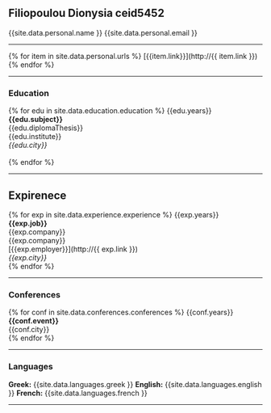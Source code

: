 ## Filiopoulou Dionysia ceid5452

{{site.data.personal.name }}
{{site.data.personal.email }}
_______________________

{% for item in site.data.personal.urls %}
[{{item.link}}](http://{{ item.link }})<br>
{% endfor %}

_______________________

### Education

{% for edu in site.data.education.education %}
{{edu.years}}<br>
**{{edu.subject}}**<br>
{{edu.diplomaThesis}}<br> 
{{edu.institute}}<br> 
*{{edu.city}}*<br> <br>
{% endfor %}

_______________________

## Expirenece

{% for exp in site.data.experience.experience %}
    {{exp.years}}<br> 
    **{{exp.job}}**<br> 
    {{exp.company}}<br> 
    {{exp.company}}<br> 
   [{{exp.employer}}](http://{{ exp.link }})<br> 
    *{{exp.city}}*<br> 
{% endfor %}

_______________________

### Conferences

{% for conf in site.data.conferences.conferences %}
   {{conf.years}}<br> 
   **{{conf.event}}**<br> 
   {{conf.city}}<br> 
{% endfor %}

_______________________

### Languages

**Greek:** {{site.data.languages.greek }}
**English:** {{site.data.languages.english }}
**French:** {{site.data.languages.french }}


_______________________
